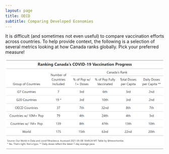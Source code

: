 ```yaml
---
layout: page
title: OECD
subtitle: Comparing Developed Economies
---
```


It is difficult (and sometimes not even useful) to compare vaccination efforts across countries. To help provide context, the following is a selection of several metrics looking at how Canada ranks globally. Pick your preferred measure!

![](Plots/Table.png)
